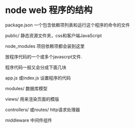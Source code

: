 # node web 程序的结构

package.json 一个包含依赖项列表和运行这个程序的命令的文件

public/ 静态资源文件夹，css和客户端JavaScript

node_modules 项目依赖项都会装到这里

放程序代码的一个或多个javascrpt文件.

程序代码一般又会分成下面几块

app.js 或index.js 设置程序的代码

modules/ 数据库模型

views/ 用来渲染页面的模版

controllers/ 或routes/ http请求处理器

middleware 中间件组件


